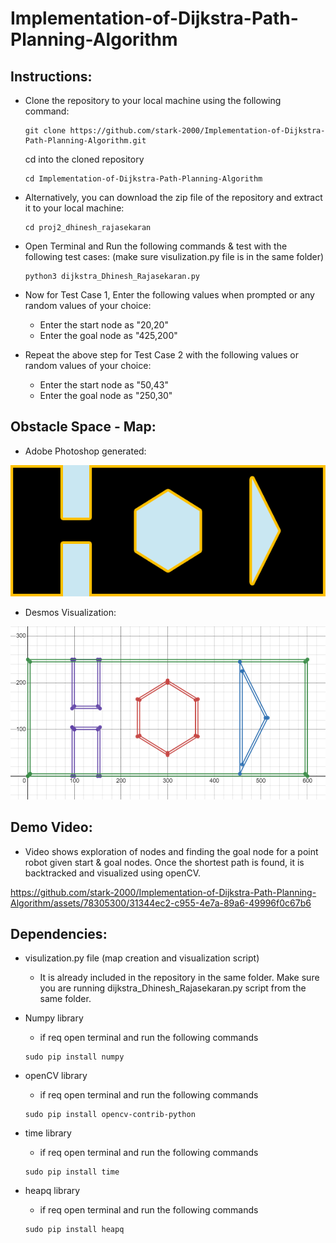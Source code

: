 # Implementation-of-Dijkstra-Path-Planning-Algorithm


## Instructions:
- Clone the repository to your local machine using the following command:
    ``` 
    git clone https://github.com/stark-2000/Implementation-of-Dijkstra-Path-Planning-Algorithm.git
    ```
    cd into the cloned repository
    ```
    cd Implementation-of-Dijkstra-Path-Planning-Algorithm
    ```

- Alternatively, you can download the zip file of the repository and extract it to your local machine:
    ```
    cd proj2_dhinesh_rajasekaran
    ```

- Open Terminal and Run the following commands & test with the following test cases: (make sure visulization.py file is in the same folder)
    ```
    python3 dijkstra_Dhinesh_Rajasekaran.py
    ```
- Now for Test Case 1, Enter the following values when prompted or any random values of your choice:
    - Enter the start node as "20,20"
    - Enter the goal node as "425,200"

- Repeat the above step for Test Case 2 with the following values or random values of your choice:
    - Enter the start node as "50,43"
    - Enter the goal node as "250,30"


## Obstacle Space - Map:
   - Adobe Photoshop generated:
   <p align="center">
   <img src="readme_image/Canvas.png" />
   </p>

   - Desmos Visualization:
   <p align="center">
   <img src="readme_image/Canvas_Desmos.png" />
   </p>
    

## Demo Video:
 - Video shows exploration of nodes and finding the goal node for a point robot given start & goal nodes. Once the shortest path is found, it is backtracked and visualized using openCV.
   

https://github.com/stark-2000/Implementation-of-Dijkstra-Path-Planning-Algorithm/assets/78305300/31344ec2-c955-4e7a-89a6-49996f0c67b6



## Dependencies:
 - visulization.py file (map creation and visualization script)
    - It is already included in the repository in the same folder. Make sure you are running dijkstra_Dhinesh_Rajasekaran.py script from the same folder.

 - Numpy library
    - if req open terminal and run the following commands
    ```
    sudo pip install numpy
    ```
- openCV library
    - if req open terminal and run the following commands
    ```
    sudo pip install opencv-contrib-python
    ```
- time library
    - if req open terminal and run the following commands
    ```
    sudo pip install time
    ```
- heapq library
    - if req open terminal and run the following commands
    ```
    sudo pip install heapq
    ```
